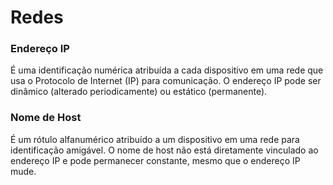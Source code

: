 # Redes

### Endereço IP

É uma identificação numérica atribuída a cada dispositivo em uma rede que usa o Protocolo de Internet (IP) para comunicação. O endereço IP pode ser dinâmico (alterado periodicamente) ou estático (permanente).

### Nome de Host

É um rótulo alfanumérico atribuído a um dispositivo em uma rede para identificação amigável. O nome de host não está diretamente vinculado ao endereço IP e pode permanecer constante, mesmo que o endereço IP mude.